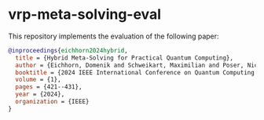 # vrp-meta-solving-eval

This repository implements the evaluation of the following paper:

```bibtex
@inproceedings{eichhorn2024hybrid,
  title = {Hybrid Meta-Solving for Practical Quantum Computing},
  author = {Eichhorn, Domenik and Schweikart, Maximilian and Poser, Nick and Fiand, Frederik and Poggel, Benedikt and Lorenz, Jeanette Miriam},
  booktitle = {2024 IEEE International Conference on Quantum Computing and Engineering (QCE)},
  volume = {1},
  pages = {421--431},
  year = {2024},
  organization = {IEEE}
}
```

